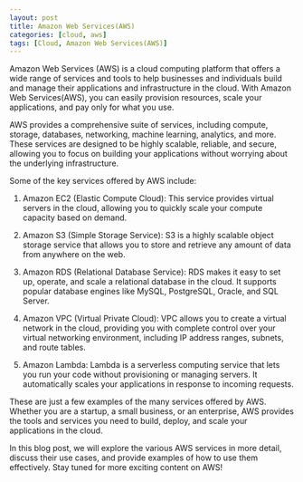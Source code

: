 ```yaml
---
layout: post
title: Amazon Web Services(AWS)
categories: [cloud, aws]
tags: [Cloud, Amazon Web Services(AWS)]
---
```


Amazon Web Services (AWS) is a cloud computing platform that offers a wide range of services and tools to help businesses and individuals build and manage their applications and infrastructure in the cloud. With Amazon Web Services(AWS), you can easily provision resources, scale your applications, and pay only for what you use.

AWS provides a comprehensive suite of services, including compute, storage, databases, networking, machine learning, analytics, and more. These services are designed to be highly scalable, reliable, and secure, allowing you to focus on building your applications without worrying about the underlying infrastructure.

Some of the key services offered by AWS include:

1. Amazon EC2 (Elastic Compute Cloud): This service provides virtual servers in the cloud, allowing you to quickly scale your compute capacity based on demand.

2. Amazon S3 (Simple Storage Service): S3 is a highly scalable object storage service that allows you to store and retrieve any amount of data from anywhere on the web.

3. Amazon RDS (Relational Database Service): RDS makes it easy to set up, operate, and scale a relational database in the cloud. It supports popular database engines like MySQL, PostgreSQL, Oracle, and SQL Server.

4. Amazon VPC (Virtual Private Cloud): VPC allows you to create a virtual network in the cloud, providing you with complete control over your virtual networking environment, including IP address ranges, subnets, and route tables.

5. Amazon Lambda: Lambda is a serverless computing service that lets you run your code without provisioning or managing servers. It automatically scales your applications in response to incoming requests.

These are just a few examples of the many services offered by AWS. Whether you are a startup, a small business, or an enterprise, AWS provides the tools and services you need to build, deploy, and scale your applications in the cloud.

In this blog post, we will explore the various AWS services in more detail, discuss their use cases, and provide examples of how to use them effectively. Stay tuned for more exciting content on AWS!


